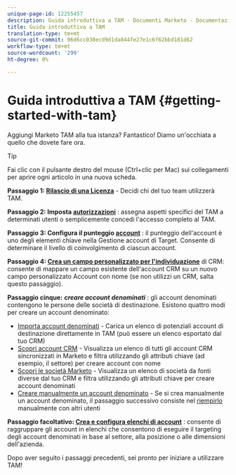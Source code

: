 ```yaml
---
unique-page-id: 12255457
description: Guida introduttiva a TAM - Documenti Marketo - Documentazione del prodotto
title: Guida introduttiva a TAM
translation-type: tm+mt
source-git-commit: 96d6cc030ecd9d1da844fe27e1c6f62bbd181d62
workflow-type: tm+mt
source-wordcount: '299'
ht-degree: 0%

---
```



# Guida introduttiva a TAM {#getting-started-with-tam}

Aggiungi Marketo TAM alla tua istanza? Fantastico! Diamo un&#39;occhiata a quello che dovete fare ora.

>[!TIP]
>
>Fai clic con il pulsante destro del mouse (Ctrl+clic per Mac) sui collegamenti per aprire ogni articolo in una nuova scheda.

**Passaggio 1:  [Rilascio di una Licenza](/help/marketo/product-docs/target-account-management/setup-tam/issue-a-license.md)**  - Decidi chi del tuo team utilizzerà TAM.

**Passaggio 2: Imposta  [autorizzazioni](/help/marketo/product-docs/target-account-management/setup-tam/permissions.md)** : assegna aspetti specifici del TAM a determinati utenti o semplicemente concedi l&#39;accesso completo al TAM.

**Passaggio 3: Configura il punteggio  [account](/help/marketo/product-docs/target-account-management/setup-tam/account-score.md)** : il punteggio dell&#39;account è uno degli elementi chiave nella Gestione account di Target. Consente di determinare il livello di coinvolgimento di ciascun account.

**Passaggio 4:  [Crea un campo personalizzato per l&#39;individuazione](/help/marketo/product-docs/target-account-management/setup-tam/create-a-custom-field-for-crm-discovery.md)**  di CRM: consente di mappare un campo esistente dell&#39;account CRM su un nuovo campo personalizzato Account con nome (se non utilizzi un CRM, salta questo passaggio).

**Passaggio cinque:** **_creare account denominati_** : gli account denominati contengono le persone delle società di destinazione. Esistono quattro modi per creare un account denominato:

* [Importa account denominati](/help/marketo/product-docs/target-account-management/target/named-accounts/import-named-accounts.md)  - Carica un elenco di potenziali account di destinazione direttamente in TAM (può essere un elenco esportato dal tuo CRM)
* [Scopri account CRM](/help/marketo/product-docs/target-account-management/target/named-accounts/discover-accounts.md#discover-crm-accounts)  - Visualizza un elenco di tutti gli account CRM sincronizzati in Marketo e filtra utilizzando gli attributi chiave (ad esempio, il settore) per creare account con nome
* [Scopri le società Marketo](/help/marketo/product-docs/target-account-management/target/named-accounts/discover-accounts.md#discover-marketo-companies)  - Visualizza un elenco di società da fonti diverse dal tuo CRM e filtra utilizzando gli attributi chiave per creare account denominati
* [Creare manualmente un account denominato](/help/marketo/product-docs/target-account-management/target/named-accounts/create-a-named-account.md)  - Se si crea manualmente un account denominato, il passaggio successivo consiste nel  [riempirlo ](/help/marketo/product-docs/target-account-management/target/named-accounts/add-people-to-a-named-account.md) manualmente con altri utenti

**Passaggio facoltativo:  [Crea e configura elenchi di account](/help/marketo/product-docs/target-account-management/target/account-lists.md#create-a-new-account-list)** : consente di raggruppare gli account in elenchi che consentono di eseguire il targeting degli account denominati in base al settore, alla posizione o alle dimensioni dell&#39;azienda.

Dopo aver seguito i passaggi precedenti, sei pronto per iniziare a utilizzare TAM!
